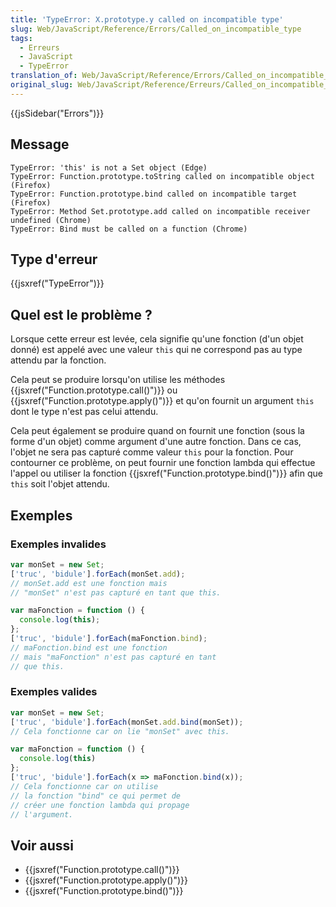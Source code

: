 ```yaml
---
title: 'TypeError: X.prototype.y called on incompatible type'
slug: Web/JavaScript/Reference/Errors/Called_on_incompatible_type
tags:
  - Erreurs
  - JavaScript
  - TypeError
translation_of: Web/JavaScript/Reference/Errors/Called_on_incompatible_type
original_slug: Web/JavaScript/Reference/Erreurs/Called_on_incompatible_type
---
```

{{jsSidebar("Errors")}}

## Message

    TypeError: 'this' is not a Set object (Edge)
    TypeError: Function.prototype.toString called on incompatible object (Firefox)
    TypeError: Function.prototype.bind called on incompatible target (Firefox)
    TypeError: Method Set.prototype.add called on incompatible receiver undefined (Chrome)
    TypeError: Bind must be called on a function (Chrome)

## Type d'erreur

{{jsxref("TypeError")}}

## Quel est le problème ?

Lorsque cette erreur est levée, cela signifie qu'une fonction (d'un objet donné) est appelé avec une valeur `this` qui ne correspond pas au type attendu par la fonction.

Cela peut se produire lorsqu'on utilise les méthodes {{jsxref("Function.prototype.call()")}} ou {{jsxref("Function.prototype.apply()")}} et qu'on fournit un argument `this` dont le type n'est pas celui attendu.

Cela peut également se produire quand on fournit une fonction (sous la forme d'un objet) comme argument d'une autre fonction. Dans ce cas, l'objet ne sera pas capturé comme valeur `this` pour la fonction. Pour contourner ce problème, on peut fournir une fonction lambda qui effectue l'appel ou utiliser la fonction {{jsxref("Function.prototype.bind()")}} afin que `this` soit l'objet attendu.

## Exemples

### Exemples invalides

```js example-bad
var monSet = new Set;
['truc', 'bidule'].forEach(monSet.add);
// monSet.add est une fonction mais
// "monSet" n'est pas capturé en tant que this.

var maFonction = function () {
  console.log(this);
};
['truc', 'bidule'].forEach(maFonction.bind);
// maFonction.bind est une fonction
// mais "maFonction" n'est pas capturé en tant
// que this.
```

### Exemples valides

```js example-good
var monSet = new Set;
['truc', 'bidule'].forEach(monSet.add.bind(monSet));
// Cela fonctionne car on lie "monSet" avec this.

var maFonction = function () {
  console.log(this)
};
['truc', 'bidule'].forEach(x => maFonction.bind(x));
// Cela fonctionne car on utilise
// la fonction "bind" ce qui permet de
// créer une fonction lambda qui propage
// l'argument.
```

## Voir aussi

- {{jsxref("Function.prototype.call()")}}
- {{jsxref("Function.prototype.apply()")}}
- {{jsxref("Function.prototype.bind()")}}
